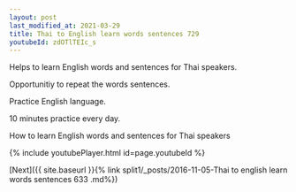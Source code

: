 ```yaml
---
layout: post
last_modified_at: 2021-03-29
title: Thai to English learn words sentences 729 
youtubeId: zdOTlTEIc_s
---
```

 
 
Helps to learn English words and sentences for Thai speakers.

Opportunitiy to repeat the words sentences. 

Practice English language. 
 
10 minutes practice every day. 
 
How to learn English words and sentences for Thai speakers 
 
{% include youtubePlayer.html id=page.youtubeId %}
 
 
[Next]({{ site.baseurl }}{% link  split1/_posts/2016-11-05-Thai to english learn words sentences 633 .md%})
 
